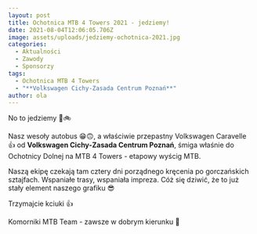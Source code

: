 ```yaml
---
layout: post
title: Ochotnica MTB 4 Towers 2021 - jedziemy!
date: 2021-08-04T12:06:05.706Z
image: assets/uploads/jedziemy-ochotnica-2021.jpg
categories:
  - Aktualności
  - Zawody
  - Sponsorzy
tags:
  - Ochotnica MTB 4 Towers
  - "**Volkswagen Cichy-Zasada Centrum Poznań**"
author: ola
---
```

No to jedziemy 🚚🚲

Nasz wesoły autobus 😁🙃, a właściwie przepastny Volkswagen  Caravelle 👍 od **Volkswagen Cichy-Zasada Centrum Poznań**, śmiga właśnie do Ochotnicy Dolnej na MTB 4 Towers - etapowy wyścig MTB.
<!--more-->

Naszą ekipę czekają tam cztery dni porządnego kręcenia po gorczańskich sztajfach. Wspaniałe trasy, wspaniała impreza. Cóż się dziwić, że to już stały element naszego grafiku 😎

Trzymajcie kciuki 👍

Komorniki MTB Team - zawsze w dobrym kierunku 🙂 